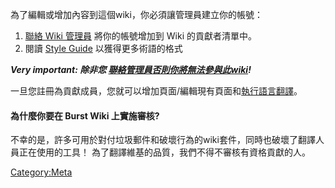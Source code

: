 <languages/> 為了編輯或增加內容到這個wiki，你必須讓管理員建立你的帳號：

1.  [聯絡 Wiki 管理員](special-contact.md) 將你的帳號增加到 Wiki 的貢獻者清單中。
2.  閱讀 [Style Guide](style-guide.md) 以獲得更多術語的格式

***Very important: 除非您 [聯絡管理員否則你將無法參與此wiki](special-contact.md)!***

一旦您註冊為貢獻成員，您就可以增加頁面/編輯現有頁面和[執行語言翻譯](----.md)。

#### 為什麼你要在 Burst Wiki 上實施審核?

不幸的是，許多可用於對付垃圾郵件和破壞行為的wiki套件，同時也破壞了翻譯人員正在使用的工具！ 為了翻譯維基的品質，我們不得不審核有資格貢獻的人。

<Category:Meta>
